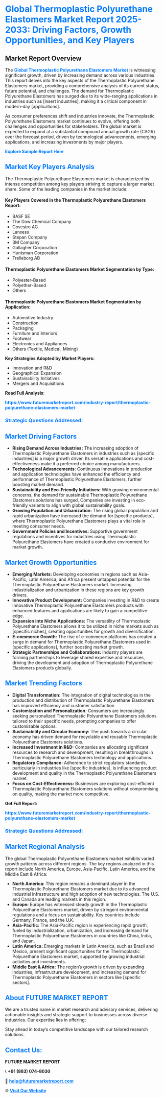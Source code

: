 <h1 style="color: #007BFF;">Global Thermoplastic Polyurethane Elastomers Market Report 2025-2033: Driving Factors, Growth Opportunities, and Key Players</h1>

<section id="overview">
<h2>Market Report Overview</h2>
<p>The <a href="https://www.futuremarketreport.com/industry-report/thermoplastic-polyurethane-elastomers-market" style="color: #007BFF; text-decoration: none;"><strong>Global Thermoplastic Polyurethane Elastomers Market</strong></a> is witnessing significant growth, driven by increasing demand across various industries. This report delves into the key aspects of the Thermoplastic Polyurethane Elastomers market, providing a comprehensive analysis of its current status, future potential, and challenges. The demand for Thermoplastic Polyurethane Elastomers has surged due to its wide-ranging applications in industries such as [insert industries], making it a critical component in modern-day [applications].</p>
<p>As consumer preferences shift and industries innovate, the Thermoplastic Polyurethane Elastomers market continues to evolve, offering both challenges and opportunities for stakeholders. The global market is expected to expand at a substantial compound annual growth rate (CAGR) over the forecast period, driven by technological advancements, emerging applications, and increasing investments by major players.</p>
</section>

<section id="overview">
<p><a href="https://www.futuremarketreport.com/request-sample/reportId=59720" style="color: #007BFF; text-decoration: none;"><strong>Explore Sample Report Here</strong></a></p>
</section>

<section id="key-players">
<h2 style="color: #007BFF;">Market Key Players Analysis</h2>
<p>The Thermoplastic Polyurethane Elastomers market is characterized by intense competition among key players striving to capture a larger market share. Some of the leading companies in the market include:</p>
<h4>Key Players Covered in the Thermoplastic Polyurethane Elastomers Report:</h4>
<ul><li>BASF SE</li><li>The Dow Chemical Company</li><li>Covestro AG</li><li>Lanxess</li><li>Stepan Company</li><li>3M Company</li><li>Gallagher Corporation</li><li>Huntsman Corporation</li><li>Trelleborg AB</li></ul>
<h4>Thermoplastic Polyurethane Elastomers Market Segmentation by Type:</h4>
<ul><li>Polyester-Based</li><li>Polyether-Based</li><li>Others</li></ul>

<h4>Thermoplastic Polyurethane Elastomers Market Segmentation by Application:</h4>
<ul><li>Automotive Industry</li><li>Construction</li><li>Packaging</li><li>Furniture and Interiors</li><li>Footwear</li><li>Electronics and Appliances</li><li>Others (Textile, Medical, Mining)</li></ul>
<p><strong>Key Strategies Adopted by Market Players:</strong></p>
<ul>
<li>Innovation and R&D</li>
<li>Geographical Expansion</li>
<li>Sustainability Initiatives</li>
<li>Mergers and Acquisitions</li>
</ul>
</section>

<section>
<p><strong>Read Full Analysis: </strong></p><a href="https://www.futuremarketreport.com/industry-report/thermoplastic-polyurethane-elastomers-market" style="color: #007BFF; text-decoration: none;"><strong>https://www.futuremarketreport.com/industry-report/thermoplastic-polyurethane-elastomers-market</strong></a>
<h3 style="color: #007BFF;">Strategic Questions Addressed:</h3>
</section>

<section id="driving-factors">
<h2 style="color: #007BFF;">Market Driving Factors</h2>
<ul>
<li><strong>Rising Demand Across Industries:</strong> The increasing adoption of Thermoplastic Polyurethane Elastomers in industries such as [specific industries] is a major growth driver. Its versatile applications and cost-effectiveness make it a preferred choice among manufacturers.</li>
<li><strong>Technological Advancements:</strong> Continuous innovations in production and application technologies have enhanced the efficiency and performance of Thermoplastic Polyurethane Elastomers, further boosting market demand.</li>
<li><strong>Sustainability and Eco-Friendly Initiatives:</strong> With growing environmental concerns, the demand for sustainable Thermoplastic Polyurethane Elastomers solutions has surged. Companies are investing in eco-friendly variants to align with global sustainability goals.</li>
<li><strong>Growing Population and Urbanization:</strong> The rising global population and rapid urbanization have increased the demand for [specific products], where Thermoplastic Polyurethane Elastomers plays a vital role in meeting consumer needs.</li>
<li><strong>Government Policies and Incentives:</strong> Supportive government regulations and incentives for industries using Thermoplastic Polyurethane Elastomers have created a conducive environment for market growth.</li>
</ul>
</section>

<section id="growth-opportunities">
<h2 style="color: #007BFF;">Market Growth Opportunities</h2>
<ul>
<li><strong>Emerging Markets:</strong> Developing economies in regions such as Asia-Pacific, Latin America, and Africa present untapped potential for the Thermoplastic Polyurethane Elastomers market. Increasing industrialization and urbanization in these regions are key growth drivers.</li>
<li><strong>Innovative Product Development:</strong> Companies investing in R&D to create innovative Thermoplastic Polyurethane Elastomers products with enhanced features and applications are likely to gain a competitive edge.</li>
<li><strong>Expansion into Niche Applications:</strong> The versatility of Thermoplastic Polyurethane Elastomers allows it to be utilized in niche markets such as [specific niches], creating opportunities for growth and diversification.</li>
<li><strong>E-commerce Growth:</strong> The rise of e-commerce platforms has created a surge in demand for Thermoplastic Polyurethane Elastomers used in [specific applications], further boosting market growth.</li>
<li><strong>Strategic Partnerships and Collaborations:</strong> Industry players are forming partnerships to leverage shared expertise and resources, driving the development and adoption of Thermoplastic Polyurethane Elastomers products globally.</li>
</ul>
</section>

<section id="trending-factors">
<h2 style="color: #007BFF;">Market Trending Factors</h2>
<ul>
<li><strong>Digital Transformation:</strong> The integration of digital technologies in the production and distribution of Thermoplastic Polyurethane Elastomers has improved efficiency and customer satisfaction.</li>
<li><strong>Customization and Personalization:</strong> Consumers are increasingly seeking personalized Thermoplastic Polyurethane Elastomers solutions tailored to their specific needs, prompting companies to offer customizable options.</li>
<li><strong>Sustainability and Circular Economy:</strong> The push towards a circular economy has driven demand for recyclable and reusable Thermoplastic Polyurethane Elastomers solutions.</li>
<li><strong>Increased Investment in R&D:</strong> Companies are allocating significant resources to research and development, resulting in breakthroughs in Thermoplastic Polyurethane Elastomers technology and applications.</li>
<li><strong>Regulatory Compliance:</strong> Adherence to strict regulatory standards, particularly in industries like [specific industries], is influencing product development and quality in the Thermoplastic Polyurethane Elastomers market.</li>
<li><strong>Focus on Cost-Effectiveness:</strong> Businesses are exploring cost-efficient Thermoplastic Polyurethane Elastomers solutions without compromising on quality, making the market more competitive.</li>
</ul>
</section>

<section>
<p><strong>Get Full Report: </strong></p><a href="https://www.futuremarketreport.com/industry-report/thermoplastic-polyurethane-elastomers-market" style="color: #007BFF; text-decoration: none;"><strong>https://www.futuremarketreport.com/industry-report/thermoplastic-polyurethane-elastomers-market</strong></a>
<h3 style="color: #007BFF;">Strategic Questions Addressed:</h3>
</section>


<section id="regional-analysis">
<h2 style="color: #007BFF;">Market Regional Analysis</h2>
<p>The global Thermoplastic Polyurethane Elastomers market exhibits varied growth patterns across different regions. The key regions analyzed in this report include North America, Europe, Asia-Pacific, Latin America, and the Middle East & Africa:</p>
<ul>
<li><strong>North America:</strong> This region remains a dominant player in the Thermoplastic Polyurethane Elastomers market due to its advanced industrial infrastructure and high adoption of new technologies. The U.S. and Canada are leading markets in this region.</li>
<li><strong>Europe:</strong> Europe has witnessed steady growth in the Thermoplastic Polyurethane Elastomers market, driven by stringent environmental regulations and a focus on sustainability. Key countries include Germany, France, and the U.K.</li>
<li><strong>Asia-Pacific:</strong> The Asia-Pacific region is experiencing rapid growth, fueled by industrialization, urbanization, and increasing demand for Thermoplastic Polyurethane Elastomers in countries like China, India, and Japan.</li>
<li><strong>Latin America:</strong> Emerging markets in Latin America, such as Brazil and Mexico, present significant opportunities for the Thermoplastic Polyurethane Elastomers market, supported by growing industrial activities and investments.</li>
<li><strong>Middle East & Africa:</strong> The region’s growth is driven by expanding industries, infrastructure development, and increasing demand for Thermoplastic Polyurethane Elastomers in sectors like [specific sectors].</li>
</ul>
</section>

<footer>
<h2 style="color: #007BFF;">About FUTURE MARKET REPORT</h2>
<p>We are a trusted name in market research and advisory services, delivering actionable insights and strategic support to businesses across diverse industries. Our expertise lies in offering:</p>

<p>Stay ahead in today’s competitive landscape with our tailored research solutions.</p>

<h2 style="color: #007BFF;">Contact Us:</h2>
<p><strong>FUTURE MARKET REPORT</strong></p>
<p>📞 <strong>+91 (883) 074-8030</strong></p>
<p>📧 <strong><a href="mailto:help@futuremarketreport.com" style="color: #007BFF;">help@futuremarketreport.com</a></strong></p>
<p>🌐 <strong><a href="https://www.futuremarketreport.com/" style="color: #007BFF;">Visit Our Website</a></strong></p>
</footer>